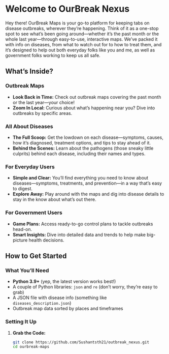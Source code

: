 # Welcome to OurBreak Nexus

Hey there! OurBreak Maps is your go-to platform for keeping tabs on disease outbreaks, wherever they’re happening. Think of it as a one-stop spot to see what’s been going around—whether it’s the past month or the whole last year—through easy-to-use, interactive maps. We’ve packed it with info on diseases, from what to watch out for to how to treat them, and it’s designed to help out both everyday folks like you and me, as well as government folks working to keep us all safe.

## What’s Inside?

### Outbreak Maps

- **Look Back in Time:** Check out outbreak maps covering the past month or the last year—your choice!
- **Zoom In Local:** Curious about what’s happening near you? Dive into outbreaks by specific areas.

### All About Diseases

- **The Full Scoop:** Get the lowdown on each disease—symptoms, causes, how it’s diagnosed, treatment options, and tips to stay ahead of it.
- **Behind the Scenes:** Learn about the pathogens (those sneaky little culprits) behind each disease, including their names and types.

### For Everyday Users

- **Simple and Clear:** You’ll find everything you need to know about diseases—symptoms, treatments, and prevention—in a way that’s easy to digest.
- **Explore Away:** Play around with the maps and dig into disease details to stay in the know about what’s out there.

### For Government Users

- **Game Plans:** Access ready-to-go control plans to tackle outbreaks head-on.
- **Smart Insights:** Dive into detailed data and trends to help make big-picture health decisions.

## How to Get Started

### What You’ll Need

- **Python 3.9+** (yep, the latest version works best!)
- A couple of Python libraries: `json` and `re` (don’t worry, they’re easy to grab)
- A JSON file with disease info (something like `diseases_description.json`)
- Outbreak map data sorted by places and timeframes

### Setting It Up

1. **Grab the Code:**
   ```bash
   git clone https://github.com/Sushantsth21/outbreak_nexus.git
   cd ourbreak-maps
   ```
